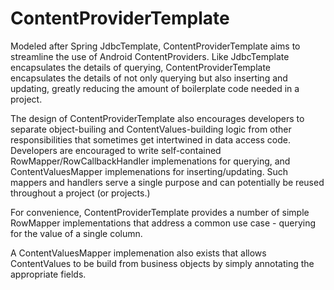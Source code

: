 ContentProviderTemplate
=======================

Modeled after Spring JdbcTemplate, ContentProviderTemplate aims to streamline the use of Android ContentProviders.  Like JdbcTemplate encapsulates the details of querying, ContentProviderTemplate encapsulates the details of not only querying but also inserting and updating, greatly reducing the amount of boilerplate code needed in a project.

The design of ContentProviderTemplate also encourages developers to separate object-builing and ContentValues-building logic from other responsibilities that sometimes get intertwined in data access code.  Developers are encouraged to write self-contained RowMapper/RowCallbackHandler implemenations for querying, and ContentValuesMapper implemenations for inserting/updating.  Such mappers and handlers serve a single purpose and can potentially be reused throughout a project (or projects.)

For convenience, ContentProviderTemplate provides a number of simple RowMapper implementations that address a common use case - querying for the value of a single column.

A ContentValuesMapper implemenation also exists that allows ContentValues to be build from business objects by simply annotating the appropriate fields.
